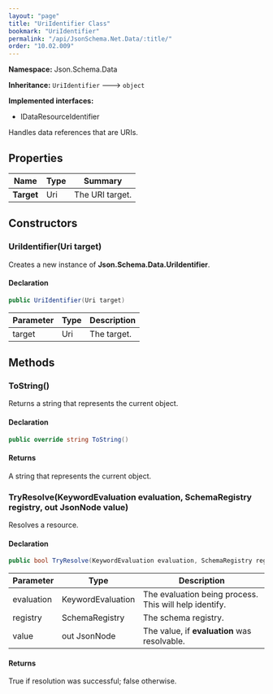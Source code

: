 ```yaml
---
layout: "page"
title: "UriIdentifier Class"
bookmark: "UriIdentifier"
permalink: "/api/JsonSchema.Net.Data/:title/"
order: "10.02.009"
---
```

**Namespace:** Json.Schema.Data

**Inheritance:**
`UriIdentifier`
 🡒 
`object`

**Implemented interfaces:**

- IDataResourceIdentifier

Handles data references that are URIs.

## Properties

| Name | Type | Summary |
|---|---|---|
| **Target** | Uri | The URI target. |

## Constructors

### UriIdentifier(Uri target)

Creates a new instance of **Json.Schema.Data.UriIdentifier**.

#### Declaration

```c#
public UriIdentifier(Uri target)
```

| Parameter | Type | Description |
|---|---|---|
| target | Uri | The target. |


## Methods

### ToString()

Returns a string that represents the current object.

#### Declaration

```c#
public override string ToString()
```


#### Returns

A string that represents the current object.

### TryResolve(KeywordEvaluation evaluation, SchemaRegistry registry, out JsonNode value)

Resolves a resource.

#### Declaration

```c#
public bool TryResolve(KeywordEvaluation evaluation, SchemaRegistry registry, out JsonNode value)
```

| Parameter | Type | Description |
|---|---|---|
| evaluation | KeywordEvaluation | The evaluation being process.  This will help identify. |
| registry | SchemaRegistry | The schema registry. |
| value | out JsonNode | The value, if **evaluation** was resolvable. |


#### Returns

True if resolution was successful; false otherwise.

